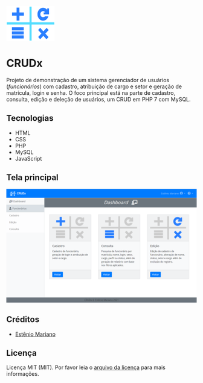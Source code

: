 <img src="public/images/crudx.svg" alt="" width="128" height="92"> 

# CRUDx

Projeto de demonstração de um sistema gerenciador de usuários (_funcionários_) com cadastro, atribuição de cargo e setor e geração de matrícula, login e senha. O foco principal está na parte de cadastro, consulta, edição e deleção de usuários, um CRUD em PHP 7 com MySQL.

## Tecnologias

- HTML
- CSS
- PHP
- MySQL
- JavaScript

## Tela principal

<img src="imagem_crudx.png" alt="" width="750"> 

## Créditos

- [Estênio Mariano](https://github.com/emso-exe)

## Licença

Licença MIT (MIT). Por favor leia o [arquivo da licença](LICENSE.md) para mais informações.
